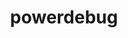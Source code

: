 ---
permalink: /engineering/projects/powerdebug/
project_link_name: powerdebug
project_url: n/a
statsAvailable: 'false'
title: powerdebug
---